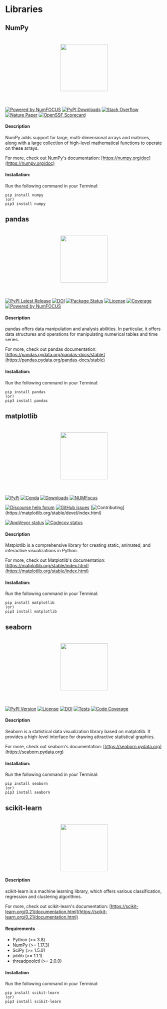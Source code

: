 # Libraries

## NumPy
<h1 align="center">
<img src="https://raw.githubusercontent.com/numpy/numpy/main/branding/logo/primary/numpylogo.svg" width="150">
</h1><br>

[![Powered by NumFOCUS](https://img.shields.io/badge/powered%20by-NumFOCUS-orange.svg?style=flat&colorA=E1523D&colorB=007D8A)](
https://numfocus.org)
[![PyPI Downloads](https://img.shields.io/pypi/dm/numpy.svg?label=PyPI%20downloads)](
https://pypi.org/project/numpy/)
[![Stack Overflow](https://img.shields.io/badge/stackoverflow-Ask%20questions-blue.svg)](
https://stackoverflow.com/questions/tagged/numpy)
[![Nature Paper](https://img.shields.io/badge/DOI-10.1038%2Fs41586--020--2649--2-blue)](
https://doi.org/10.1038/s41586-020-2649-2)
[![OpenSSF Scorecard](https://api.securityscorecards.dev/projects/github.com/numpy/numpy/badge)](https://api.securityscorecards.dev/projects/github.com/numpy/numpy)

#### Description
NumPy adds support for large, multi-dimensional arrays and matrices, along with a large collection of high-level mathematical functions to operate on these arrays.

For more, check out NumPy's documentation: [https://numpy.org/doc](https://numpy.org/doc)

#### Installation:
Run the following command in your Terminal:
```
pip install numpy
(or)
pip3 install numpy
```


## pandas
<h1 align="center">
<img src="https://pandas.pydata.org/static/img/pandas.svg" width="150">
</h1><br>

[![PyPI Latest Release](https://img.shields.io/pypi/v/pandas.svg)](https://pypi.org/project/pandas/)
[![DOI](https://zenodo.org/badge/DOI/10.5281/zenodo.3509134.svg)](https://doi.org/10.5281/zenodo.3509134)
[![Package Status](https://img.shields.io/pypi/status/pandas.svg)](https://pypi.org/project/pandas/)
[![License](https://img.shields.io/pypi/l/pandas.svg)](https://github.com/pandas-dev/pandas/blob/main/LICENSE)
[![Coverage](https://codecov.io/github/pandas-dev/pandas/coverage.svg?branch=main)](https://codecov.io/gh/pandas-dev/pandas)
[![Powered by NumFOCUS](https://img.shields.io/badge/powered%20by-NumFOCUS-orange.svg?style=flat&colorA=E1523D&colorB=007D8A)](https://numfocus.org)

#### Description
pandas offers data manipulation and analysis abilities. In particular, it offers data structures and operations for manipulating numerical tables and time series.

For more, check out pandas documentation: [https://pandas.pydata.org/pandas-docs/stable](https://pandas.pydata.org/pandas-docs/stable)

#### Installation:
Run the following command in your Terminal:
```
pip install pandas
(or)
pip3 install pandas
```


## matplotlib
<h1 align="center">
<img src="https://matplotlib.org/_static/logo2.svg" width="150">
</h1><br>

[![PyPi](https://img.shields.io/pypi/v/matplotlib)](https://pypi.org/project/matplotlib/)
[![Conda](https://img.shields.io/conda/vn/conda-forge/matplotlib)](https://anaconda.org/conda-forge/matplotlib)
[![Downloads](https://img.shields.io/pypi/dm/matplotlib)](https://pypi.org/project/matplotlib)
[![NUMFocus](https://img.shields.io/badge/powered%20by-NumFOCUS-orange.svg?style=flat&colorA=E1523D&colorB=007D8A)](https://numfocus.org)

[![Discourse help forum](https://img.shields.io/badge/help_forum-discourse-blue.svg)](https://discourse.matplotlib.org)
[![GitHub issues](https://img.shields.io/badge/issue_tracking-github-blue.svg)](https://github.com/matplotlib/matplotlib/issues)
[![Contributing](https://img.shields.io/badge/PR-Welcome-%23FF8300.svg?)](https://matplotlib.org/stable/devel/index.html)

[![AppVeyor status](https://ci.appveyor.com/api/projects/status/github/matplotlib/matplotlib?branch=main&svg=true)](https://ci.appveyor.com/project/matplotlib/matplotlib)
[![Codecov status](https://codecov.io/github/matplotlib/matplotlib/badge.svg?branch=main&service=github)](https://app.codecov.io/gh/matplotlib/matplotlib)

#### Description
Matplotlib is a comprehensive library for creating static, animated, and interactive visualizations in Python.

For more, check out Matplotlib's documentation: [https://matplotlib.org/stable/index.html](https://matplotlib.org/stable/index.html)

#### Installation:
Run the following command in your Terminal:
```
pip install matplotlib
(or)
pip3 install matplotlib
```


## seaborn
<h1 align="center"><img src="https://raw.githubusercontent.com/mwaskom/seaborn/master/doc/_static/logo-wide-lightbg.svg" width="150"></h1><br>

[![PyPI Version](https://img.shields.io/pypi/v/seaborn.svg)](https://pypi.org/project/seaborn/)
[![License](https://img.shields.io/pypi/l/seaborn.svg)](https://github.com/mwaskom/seaborn/blob/master/LICENSE)
[![DOI](https://joss.theoj.org/papers/10.21105/joss.03021/status.svg)](https://doi.org/10.21105/joss.03021)
[![Tests](https://github.com/mwaskom/seaborn/workflows/CI/badge.svg)](https://github.com/mwaskom/seaborn/actions)
[![Code Coverage](https://codecov.io/gh/mwaskom/seaborn/branch/master/graph/badge.svg)](https://codecov.io/gh/mwaskom/seaborn)

#### Description
Seaborn is a statistical data visualization library based on matplotlib. It provides a high-level interface for drawing attractive statistical graphics.

For more, check out seaborn's documentation: [https://seaborn.pydata.org](https://seaborn.pydata.org)
#### Installation:
Run the following command in your Terminal:
```
pip install seaborn
(or)
pip3 install seaborn
```


## scikit-learn
<h1 align="center">
<img src="https://raw.githubusercontent.com/scikit-learn/scikit-learn/main/doc/logos/scikit-learn-logo.png" width="150">
</h1>

#### Description
scikit-learn is a machine learning library, which offers various classification, regression and clustering algorithms.

For more, check out scikit-learn's documentation: [https://scikit-learn.org/0.21/documentation.html](https://scikit-learn.org/0.21/documentation.html)

#### Requirements
- Python (>= 3.8)
- NumPy (>= 1.17.3)
- SciPy (>= 1.5.0)
- joblib (>= 1.1.1)
- threadpoolctl (>= 2.0.0)

#### Installation
Run the following command in your Terminal:
```
pip install scikit-learn
(or)
pip3 install scikit-learn
```
